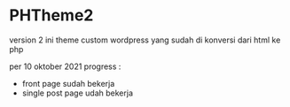 # PHTheme2
version 2
ini theme custom wordpress yang sudah di konversi dari html ke php

per 10 oktober 2021
progress :
- front page sudah bekerja
- single post page udah bekerja

